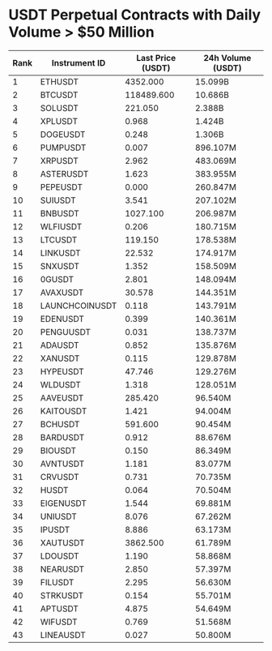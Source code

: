 # USDT Perpetual Contracts with Daily Volume > $50 Million

| Rank | Instrument ID | Last Price (USDT) | 24h Volume (USDT) |
|------|---------------|-------------------|-------------------|
| 1 | ETHUSDT | 4352.000 | 15.099B |
| 2 | BTCUSDT | 118489.600 | 10.686B |
| 3 | SOLUSDT | 221.050 | 2.388B |
| 4 | XPLUSDT | 0.968 | 1.424B |
| 5 | DOGEUSDT | 0.248 | 1.306B |
| 6 | PUMPUSDT | 0.007 | 896.107M |
| 7 | XRPUSDT | 2.962 | 483.069M |
| 8 | ASTERUSDT | 1.623 | 383.955M |
| 9 | PEPEUSDT | 0.000 | 260.847M |
| 10 | SUIUSDT | 3.541 | 207.102M |
| 11 | BNBUSDT | 1027.100 | 206.987M |
| 12 | WLFIUSDT | 0.206 | 180.715M |
| 13 | LTCUSDT | 119.150 | 178.538M |
| 14 | LINKUSDT | 22.532 | 174.917M |
| 15 | SNXUSDT | 1.352 | 158.509M |
| 16 | 0GUSDT | 2.801 | 148.094M |
| 17 | AVAXUSDT | 30.578 | 144.351M |
| 18 | LAUNCHCOINUSDT | 0.118 | 143.791M |
| 19 | EDENUSDT | 0.399 | 140.361M |
| 20 | PENGUUSDT | 0.031 | 138.737M |
| 21 | ADAUSDT | 0.852 | 135.876M |
| 22 | XANUSDT | 0.115 | 129.878M |
| 23 | HYPEUSDT | 47.746 | 129.276M |
| 24 | WLDUSDT | 1.318 | 128.051M |
| 25 | AAVEUSDT | 285.420 | 96.540M |
| 26 | KAITOUSDT | 1.421 | 94.004M |
| 27 | BCHUSDT | 591.600 | 90.454M |
| 28 | BARDUSDT | 0.912 | 88.676M |
| 29 | BIOUSDT | 0.150 | 86.349M |
| 30 | AVNTUSDT | 1.181 | 83.077M |
| 31 | CRVUSDT | 0.731 | 70.735M |
| 32 | HUSDT | 0.064 | 70.504M |
| 33 | EIGENUSDT | 1.544 | 69.881M |
| 34 | UNIUSDT | 8.076 | 67.262M |
| 35 | IPUSDT | 8.886 | 63.173M |
| 36 | XAUTUSDT | 3862.500 | 61.789M |
| 37 | LDOUSDT | 1.190 | 58.868M |
| 38 | NEARUSDT | 2.850 | 57.397M |
| 39 | FILUSDT | 2.295 | 56.630M |
| 40 | STRKUSDT | 0.154 | 55.701M |
| 41 | APTUSDT | 4.875 | 54.649M |
| 42 | WIFUSDT | 0.769 | 51.568M |
| 43 | LINEAUSDT | 0.027 | 50.800M |
